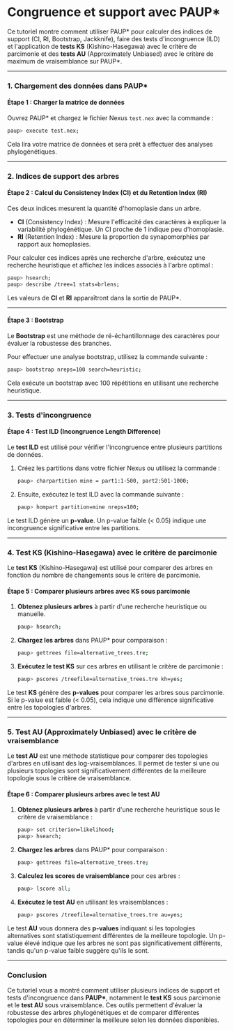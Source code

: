 # Congruence et support avec PAUP*

Ce tutoriel montre comment utiliser PAUP\* pour calculer des indices de support (CI, RI, 
Bootstrap, Jackknife), faire des tests d'incongruence (ILD) et l'application de **tests KS** 
(Kishino-Hasegawa) avec le critère de parcimonie et des **tests AU** (Approximately Unbiased) avec 
le critère de maximum de vraisemblance sur PAUP\*.

---

### 1. Chargement des données dans PAUP*

#### Étape 1 : Charger la matrice de données

Ouvrez PAUP* et chargez le fichier Nexus `test.nex` avec la commande :

```bash
paup> execute test.nex;
```

Cela lira votre matrice de données et sera prêt à effectuer des analyses phylogénétiques.

---

### 2. Indices de support des arbres

#### Étape 2 : Calcul du Consistency Index (CI) et du Retention Index (RI)

Ces deux indices mesurent la quantité d'homoplasie dans un arbre.

- **CI** (Consistency Index) : Mesure l'efficacité des caractères à expliquer la variabilité phylogénétique. Un CI proche de 1 indique peu d'homoplasie.
- **RI** (Retention Index) : Mesure la proportion de synapomorphies par rapport aux homoplasies.

Pour calculer ces indices après une recherche d'arbre, exécutez une recherche heuristique et affichez les indices associés à l'arbre optimal :

```bash
paup> hsearch;
paup> describe /tree=1 stats=brlens;
```

Les valeurs de **CI** et **RI** apparaîtront dans la sortie de PAUP*.

---

#### Étape 3 : Bootstrap

Le **Bootstrap** est une méthode de ré-échantillonnage des caractères pour évaluer la robustesse des branches.

Pour effectuer une analyse bootstrap, utilisez la commande suivante :

```bash
paup> bootstrap nreps=100 search=heuristic;
```

Cela exécute un bootstrap avec 100 répétitions en utilisant une recherche heuristique.

---

### 3. Tests d'incongruence

#### Étape 4 : Test ILD (Incongruence Length Difference)

Le **test ILD** est utilisé pour vérifier l'incongruence entre plusieurs partitions de données. 

1. Créez les partitions dans votre fichier Nexus ou utilisez la commande :

   ```bash
   paup> charpartition mine = part1:1-500, part2:501-1000;
   ```

2. Ensuite, exécutez le test ILD avec la commande suivante :

   ```bash
   paup> hompart partition=mine nreps=100;
   ```

Le test ILD génère un **p-value**. Un p-value faible (< 0.05) indique une incongruence significative entre les partitions.

---

### 4. Test KS (Kishino-Hasegawa) avec le critère de parcimonie

Le **test KS** (Kishino-Hasegawa) est utilisé pour comparer des arbres en fonction du nombre de changements sous le critère de parcimonie.

#### Étape 5 : Comparer plusieurs arbres avec KS sous parcimonie

1. **Obtenez plusieurs arbres** à partir d'une recherche heuristique ou manuelle.
   ```bash
   paup> hsearch;
   ```

2. **Chargez les arbres** dans PAUP* pour comparaison :
   ```bash
   paup> gettrees file=alternative_trees.tre;
   ```

3. **Exécutez le test KS** sur ces arbres en utilisant le critère de parcimonie :
   ```bash
   paup> pscores /treefile=alternative_trees.tre kh=yes;
   ```

Le test **KS** génère des **p-values** pour comparer les arbres sous parcimonie. Si le p-value est faible (< 0.05), cela indique une différence significative entre les topologies d'arbres.

---

### 5. Test AU (Approximately Unbiased) avec le critère de vraisemblance

Le **test AU** est une méthode statistique pour comparer des topologies d'arbres en utilisant des log-vraisemblances. Il permet de tester si une ou plusieurs topologies sont significativement différentes de la meilleure topologie sous le critère de vraisemblance.

#### Étape 6 : Comparer plusieurs arbres avec le test AU

1. **Obtenez plusieurs arbres** à partir d'une recherche heuristique sous le critère de vraisemblance :
   ```bash
   paup> set criterion=likelihood;
   paup> hsearch;
   ```

2. **Chargez les arbres** dans PAUP* pour comparaison :
   ```bash
   paup> gettrees file=alternative_trees.tre;
   ```

3. **Calculez les scores de vraisemblance** pour ces arbres :
   ```bash
   paup> lscore all;
   ```

4. **Exécutez le test AU** en utilisant les vraisemblances :
   ```bash
   paup> pscores /treefile=alternative_trees.tre au=yes;
   ```

Le test **AU** vous donnera des **p-values** indiquant si les topologies alternatives sont statistiquement différentes de la meilleure topologie. Un p-value élevé indique que les arbres ne sont pas significativement différents, tandis qu'un p-value faible suggère qu'ils le sont.

---

### Conclusion

Ce tutoriel vous a montré comment utiliser plusieurs indices de support et tests d'incongruence dans **PAUP\***, notamment le **test KS** sous parcimonie et le **test AU** sous vraisemblance. Ces outils permettent d'évaluer la robustesse des arbres phylogénétiques et de comparer différentes topologies pour en déterminer la meilleure selon les données disponibles.